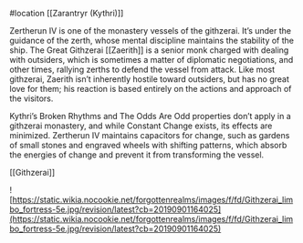  #location [[Zarantryr (Kythri)]]

Zertherun IV is one of the monastery vessels of the githzerai. It’s under the guidance of the zerth, whose mental discipline maintains the stability of the ship. The Great Githzerai [[Zaerith]] is a senior monk charged with dealing with outsiders, which is sometimes a matter of diplomatic negotiations, and other times, rallying zerths to defend the vessel from attack. Like most githzerai, Zaerith isn’t inherently hostile toward outsiders, but has no great love for them; his reaction is based entirely on the actions and approach of the visitors.

Kythri’s Broken Rhythms and The Odds Are Odd properties don’t apply in a githzerai monastery, and while Constant Change exists, its effects are minimized. Zertherun IV maintains capacitors for change, such as gardens of small stones and engraved wheels with shifting patterns, which absorb the energies of change and prevent it from transforming the vessel.

[[Githzerai]]

![https://static.wikia.nocookie.net/forgottenrealms/images/f/fd/Githzerai_limbo_fortress-5e.jpg/revision/latest?cb=20190901164025](https://static.wikia.nocookie.net/forgottenrealms/images/f/fd/Githzerai_limbo_fortress-5e.jpg/revision/latest?cb=20190901164025)